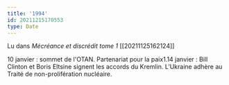 ```yaml
---
title: '1994'
id: 20211215170553
type: Date
---
```


Lu dans *Mécréance et discrédit tome 1* [[20211125162124]]

10 janvier : sommet de l'OTAN. Partenariat pour la paix1.14 janvier : Bill Clinton et Boris Eltsine signent les accords du Kremlin. L’Ukraine adhère au Traité de non-prolifération nucléaire.